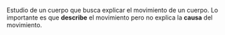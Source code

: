 Estudio de un cuerpo que busca explicar el movimiento de un cuerpo. Lo importante es que **describe** el movimiento pero no explica la **causa** del movimiento. 